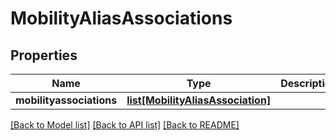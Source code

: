 # MobilityAliasAssociations

## Properties
Name | Type | Description | Notes
------------ | ------------- | ------------- | -------------
**mobilityassociations** | [**list[MobilityAliasAssociation]**](MobilityAliasAssociation.md) |  | [optional] 

[[Back to Model list]](../README.md#documentation-for-models) [[Back to API list]](../README.md#documentation-for-api-endpoints) [[Back to README]](../README.md)


